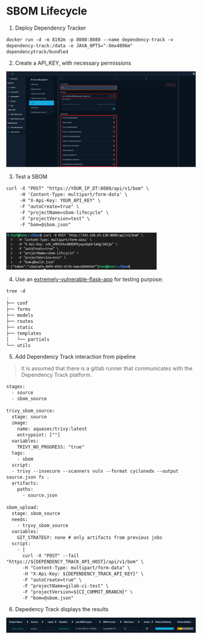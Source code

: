 # SBOM Lifecycle

1. Deploy Dependency Tracker

```console
docker run -d -m 8192m -p 8080:8080 --name dependency-track -v dependency-track:/data -e JAVA_OPTS="-Xmx4096m" dependencytrack/bundled
```

2. Create a API_KEY, with necessary permissions

<img src="img/apikey_dt.png" width="800">

3. Test a SBOM

```console
curl -X "POST" "https://YOUR_IP_DT:8080/api/v1/bom" \
     -H 'Content-Type: multipart/form-data' \
     -H "X-Api-Key: YOUR_API_KEY" \
     -F "autoCreate=true" \
     -F "projectName=sbom-lifecycle" \
     -F "projectVersion=test" \
     -F "bom=@sbom.json"
```
<img src="img/dt_sample.png" width="400">

4. Use an [extremely-vulnerable-flask-app](https://github.com/manuelz120/extremely-vulnerable-flask-app) for testing purpose:

```console
tree -d
.
├── conf
├── forms
├── models
├── routes
├── static
├── templates
│   └── partials
└── utils
```
5. Add Dependency Track interaction from pipeline

> It is assumed that there is a gitlab runner that communicates with the Dependency Track platform.

```console
stages:
  - source
  - sbom_source

trivy_sbom_source:
  stage: source
  image:
    name: aquasec/trivy:latest
    entrypoint: [""]
  variables:
    TRIVY_NO_PROGRESS: "true"
  tags:
    - sbom
  script:
  - trivy --insecure --scanners vuln --format cyclonedx --output source.json fs .
  artifacts:
    paths:
      - source.json

sbom_upload:
  stage: sbom_source
  needs:
    - tryvy_sbom_source
  variables:
    GIT_STRATEGY: none # only artifacts from previous jobs
  script:
    - | 
      curl -X "POST" --fail "https://${DEPENDENCY_TRACK_API_HOST}/api/v1/bom" \
      -H "Content-Type: multipart/form-data" \
      -H "X-Api-Key: ${DEPENDENCY_TRACK_API_KEY}" \
      -F "autoCreate=true" \
      -F "projectName=gilab-ci-test" \
      -F "projectVersion=${CI_COMMIT_BRANCH}" \
      -F "bom=@sbom.json"
```

6. Depedency Track displays the results

<img src="img/dt_result.png" width="800">